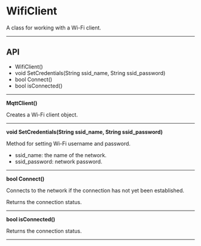 # WifiClient

A class for working with a Wi-Fi client.

***

## API

- WifiClient()
- void SetCredentials(String ssid_name, String ssid_password)
- bool Connect()
- bool isConnected()

***

**MqttClient()**

Creates a Wi-Fi client object.

***

**void SetCredentials(String ssid_name, String ssid_password)**

Method for setting Wi-Fi username and password.

- ssid_name: the name of the network.
- ssid_password: network password.

***

**bool Connect()**

Connects to the network if the connection has not yet been established.

Returns the connection status.

***

**bool isConnected()**

Returns the connection status.

***